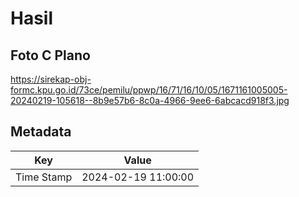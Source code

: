 # Hasil

## Foto C Plano

https://sirekap-obj-formc.kpu.go.id/73ce/pemilu/ppwp/16/71/16/10/05/1671161005005-20240219-105618--8b9e57b6-8c0a-4966-9ee6-6abcacd918f3.jpg


## Metadata

| Key        | Value               |
| ---------- | ------------------- |
| Time Stamp | 2024-02-19 11:00:00 |



